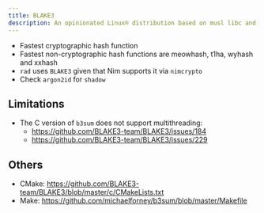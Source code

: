 ```yaml
---
title: BLAKE3
description: An opinionated Linux® distribution based on musl libc and toybox
---
```


- Fastest cryptographic hash function
- Fastest non-cryptographic hash functions are meowhash, t1ha, wyhash and xxhash
- `rad` uses `BLAKE3` given that Nim supports it via `nimcrypto`
- Check `argon2id` for `shadow`

## Limitations
- The C version of `b3sum` does not support multithreading:
  - https://github.com/BLAKE3-team/BLAKE3/issues/184
  - https://github.com/BLAKE3-team/BLAKE3/issues/229

## Others
- CMake: https://github.com/BLAKE3-team/BLAKE3/blob/master/c/CMakeLists.txt
- Make: https://github.com/michaelforney/b3sum/blob/master/Makefile
